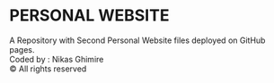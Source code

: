 # PERSONAL WEBSITE
A Repository with Second Personal Website files deployed on GitHub pages.<br>
Coded by : Nikas Ghimire <br>
© All rights reserved
